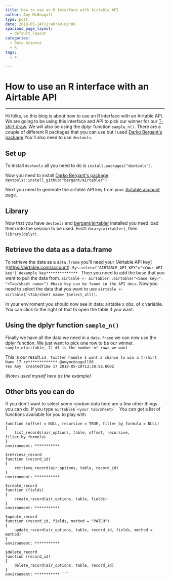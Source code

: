 ```yaml
---
title: How to use an R interface with Airtable API
author: Amy McDougall
type: post
date: 2018-05-24T11:49:40+00:00
spacious_page_layout:
  - default_layout
categories:
  - Data Science
  - R
tags:
  - r

---
```

# How to use an R interface with an Airtable API
-------------------------------------------------
Hi folks, so this blog is about how to use an R interface with an Airtable API. 
We are going to be using this interface and API to pick our winner for our [T-shirt draw](https://twitter.com/LockeData/status/997170312323055616). We will also be using the dplyr function `sample_n()`.
There are a couple of different R packages that you can use but I used [Darko Bergant's package](https://github.com/bergant/airtabler).You'll also need to use `devtools`.

Set up
--------
To install `devtools` all you need to do is `install.packages("devtools")`.

Now you need to install [Darko Bergant's package](https://github.com/bergant/airtabler).
`devtools::install_github("bergant/airtabler")`

Next you need to generate the airtable API key from your [Airtable account](https://airtable.com/account) page.

Library
-------
Now that you have `devtools` and [bergant/airtabler](https://github.com/bergant/airtabler) installed you need load them into the session to be used. First```library(airtabler)```, then ```library(dplyr)```.



Retrieve the data as a data.frame
-----------------------------------
To retrieve the data as a `data.frame` you'll need your [Airtable API key]((https://airtable.com/account).
```Sys.setenv("AIRTABLE_API_KEY"="<Your API key") #example key************** ```
Then you need to add the base that you want to pull the data from. ```airtable <- airtabler::airtable("<base key>", "<Tab/sheet name>") #base key can be found in the API docs```.
Now you need to select the data that you want to use ```airtable <- airtable$`<Tab/sheet name>`$select_all()```.

In your enviroment you should now see in data:
airtable x obs. of x variable. You can click to the right of that to open the table if you want. 

Using the dplyr function `sample_n()`
---------------------------------------
Finally we have all the data we need in a `data.frame` we can now use the dplyr function. We just want to pick one row to be our winner.
```sample_n(airtable, 1) #1 is the number of rows we want```

This is our result.```id  Twitter handle I want a chance to win a t-shirt Name
17 re************* @amymcdougall96                              Yes Amy 
                createdTime
17 2018-05-18T13:38:58.000Z ```

*(Note i used myself here as the example)*

Other bits you can do
-----------------------
If you don't want to select some random data here are a few other things you can do.
If you type
```airtable$`<your tab/sheet>` ```
You can get a list of functions available for you to play with 
```$list_records
function (offset = NULL, recursive = TRUE, filter_by_formula = NULL) 
{
    list_records(air_options, table, offset, recursive, filter_by_formula)
}
environment: ***********

$retrieve_record
function (record_id) 
{
    retrieve_record(air_options, table, record_id)
}
environment: ***********

$create_record
function (fields) 
{
    create_record(air_options, table, fields)
}
environment: ***********

$update_record
function (record_id, fields, method = "PATCH") 
{
    update_record(air_options, table, record_id, fields, method = method)
}
environment: ***********

$delete_record
function (record_id) 
{
    delete_record(air_options, table, record_id)
}
environment: *********** ```
